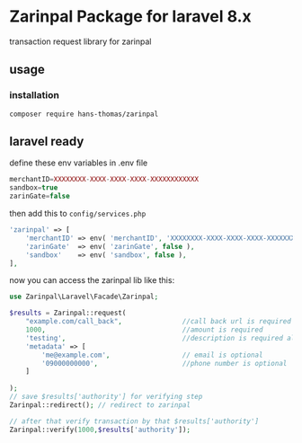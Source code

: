# Zarinpal Package for laravel 8.x

transaction request library for zarinpal

## usage
### installation
``composer require hans-thomas/zarinpal``
## laravel ready
define these env variables in .env file
```php
merchantID=XXXXXXXX-XXXX-XXXX-XXXX-XXXXXXXXXXXX
sandbox=true
zarinGate=false
```
then add this to `config/services.php`
```php
'zarinpal' => [
    'merchantID' => env( 'merchantID', 'XXXXXXXX-XXXX-XXXX-XXXX-XXXXXXXXXXXX' ),
    'zarinGate'  => env( 'zarinGate', false ),
    'sandbox'    => env( 'sandbox', false ),
],
```
now you can access the zarinpal lib like this:
```php
use Zarinpal\Laravel\Facade\Zarinpal;

$results = Zarinpal::request(
    "example.com/call_back",               //call back url is required
    1000,                                  //amount is required
    'testing',                             //description is required also
    'metadata' => [
        'me@example.com',                  // email is optional
        '09000000000',                     //phone number is optional
    ]
    
);
// save $results['authority'] for verifying step
Zarinpal::redirect(); // redirect to zarinpal

// after that verify transaction by that $results['authority']
Zarinpal::verify(1000,$results['authority']);
```

